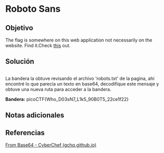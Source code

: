 # Roboto Sans
## Objetivo

The flag is somewhere on this web application not necessarily on the website. Find it.Check [this](http://saturn.picoctf.net:63195/) out.
## Solución

```shell

```

La bandera la obtuve revisando el archivo 'robots.txt' de la pagina, ahí encontré lo que parecía un texto en base64, decodifique este mensaje y obtuve una nueva ruta para acceder a la bandera.

**Bandera:** picoCTF{Who_D03sN7_L1k5_90B0T5_22ce1f22}
## Notas adicionales
## Referencias

[From Base64 - CyberChef (gchq.github.io)](https://gchq.github.io/CyberChef/#recipe=From_Base64('A-Za-z0-9%2B/%3D',true,false))